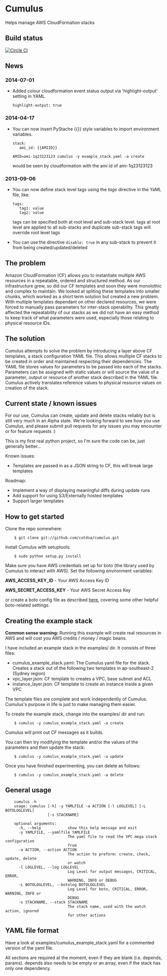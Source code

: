 Cumulus
=======

Helps manage AWS CloudFormation stacks

Build status
----------------------------------
[![Circle CI](https://circleci.com/gh/cotdsa/cumulus/tree/master.svg?style=svg)](https://circleci.com/gh/cotdsa/cumulus/tree/master)

News
----------------------------------
### 2014-07-01
+ Added colour cloudformation event status output via 'highlight-output' setting in YAML.

   ```
   highlight-output: true
   ```

### 2014-04-17
+ You can now insert PyStache {{}} style variables to import environment variables.
   ```
   stack:
      ami_id: {{AMIID}}
   ```
   ```
   AMID=ami-1q23123123 cumulus -y example_stack.yaml -a create
   ```

   would be seen by cloudformation with the ami id of ami-1q23123123

### 2013-09-06
+ You can now define stack level tags using the _tags_ directive in the YaML file, like:

   ```
   tags:
      tag1: value
      tag2: value
   ```
   tags can be specified both at root level and sub-stack level. tags at root level are applied to all sub-stacks and duplicate sub-stack tags will override root level tags
+ You can use the directive `disable: true` in any sub-stack to prevent it from being created/updated/deleted

The problem
----------------------------------

Amazon CloudFormation (CF) allows you to instantiate multiple AWS resources in a repeatable, ordered and structured method. As our infrastructure grew, so did our CF templates and soon they were monolothic and complex to maintain. We looked at spliting these templates into smaller chunks, which worked as a short term solution but created a new problem. With multiple templates dependant on other declared resources, we were forced to manually pass parameters for inter-stack operability. This greatly affected the repeatability of our stacks as we did not have an easy method to keep track of what parameters were used, especially those relating to physical resource IDs.

The solution
------------

Cumulus attempts to solve the problem by introducing a layer above CF templates, a stack configuration YAML file. This allows multiple CF stacks to be created in order and maintained respecting their dependencies. The YAML file stores values for parameters to be passed into each of the stacks. Parameters can be assigned with static values or will source the value of a parameter, output or resource of another stack described in the YAML file.  Cumulus actively translates reference values to physical resource values on creation of the stack.

Current state / known issues
----------------------------

For our use, Cumulus can create, update and delete stacks reliably but is still very much in an Alpha state. We're looking forward to see how you use Cumulus, and please submit pull requests for any issues you may encounter or for feature requests :)

This is my first real python project, so I'm sure the code can be, just generally better...

Known issues:

* Templates are passed in as a JSON string to CF, this will break large templates

Roadmap:

* Implement a way of displaying meaningful diffs during update runs
* Add support for using S3/Externally hosted templates
* Support larger templates

How to get started
----------------

Clone the repo somewhere:

        $ git clone git://github.com/cotdsa/cumulus.git

Install Cumulus with setuptools:

        $ sudo python setup.py install

Make sure you have AWS credentials set up for boto (the library used by Cumulus to interact with AWS). Set the following environment variables:

**AWS_ACCESS_KEY_ID** - Your AWS Access Key ID

**AWS_SECRET_ACCESS_KEY** - Your AWS Secret Access Key

or create a boto config file as described [here](http://code.google.com/p/boto/wiki/BotoConfig), covering some other helpful boto-related settings.

Creating the example stack
--------------------------

**Common sense warning:** Running this example will create real resources in AWS and will cost you AWS credits / money / magic beans.

I have included an example stack in the examples/ dir. It consists of three files:

* cumulus\_example\_stack.yaml: The Cumulus yaml file for the stack. Creates a stack out of the following two templates in ap-southeast-2 (Sydney region)
* vpc\_layer.json: CF template to creates a VPC, base subnet and ACL
* instance\_layer.json: CF template to create an instance inside a given VPC

The template files are complete and work independently of Cumulus. Cumulus's purpose in life is just to make managing them easier.

To create the example stack, change into the examples/ dir and run:

        $ cumulus -y cumulus_example_stack.yaml -a create

Cumulus will print out CF messages as it builds.

You can then try modifying the template and/or the values of the parameters and then update the stack:

        $ cumulus -y cumulus_example_stack.yaml -a update

Once you have finished experimenting, you can delete as follows:

        $ cumulus -y cumulus_example_stack.yaml -a delete

General usage
-------------

        cumulus -h
        usage: cumulus [-h] -y YAMLFILE -a ACTION [-l LOGLEVEL] [-L BOTOLOGLEVEL]
                       [-s STACKNAME]

        optional arguments:
          -h, --help            show this help message and exit
          -y YAMLFILE, --yamlfile YAMLFILE
                                The yaml file to read the VPC mega stack configuration
                                from
          -a ACTION, --action ACTION
                                The action to preform: create, check, update, delete
                                or watch
          -l LOGLEVEL, --log LOGLEVEL
                                Log Level for output messages, CRITICAL, ERROR,
                                WARNING, INFO or DEBUG
          -L BOTOLOGLEVEL, --botolog BOTOLOGLEVEL
                                Log Level for boto, CRITICAL, ERROR, WARNING, INFO or
                                DEBUG
          -s STACKNAME, --stack STACKNAME
                                The stack name, used with the watch action, ignored
                                for other actions

YAML file format
----------------

Have a look at examples/cumulus\_example\_stack.yaml for a commented version of the yaml file.

All sections are required at the moment, even if they are blank (i.e. depends, params). depends also needs to be empty or an array, even if the stack has only one dependency.

